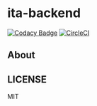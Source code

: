 # ita-backend

[![Codacy Badge](https://api.codacy.com/project/badge/Grade/8dd297057b094248b120d44c75560704)](https://www.codacy.com/app/MaxMEllon/ita-backend?utm_source=github.com&amp;utm_medium=referral&amp;utm_content=MaxMEllon/ita-backend&amp;utm_campaign=Badge_Grade)
[![CircleCI](https://circleci.com/gh/MaxMEllon/ita-backend.svg?style=svg)](https://circleci.com/gh/MaxMEllon/ita-backend)

## About

## LICENSE

MIT
